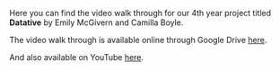 Here you can find the video walk through for our 4th year project titled **Datative** by Emily McGivern and Camilla Boyle.


The video walk through is available online through Google Drive [here](https://drive.google.com/drive/folders/17LvkYRMqRTIZufdKj3XbfIlapwO6xnIt?usp=sharing).  

And also available on YouTube [here](https://www.youtube.com/watch?v=M1-rNUFeA7A).

